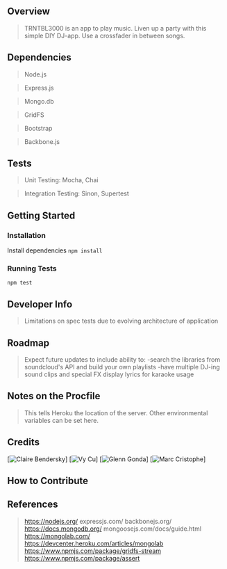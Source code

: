 

## Overview ##
> TRNTBL3000 is an app to play music. Liven up a party with this simple DIY DJ-app. Use a crossfader in between songs. 

## Dependencies ##
> Node.js 

> Express.js

> Mongo.db

> GridFS

> Bootstrap

> Backbone.js

## Tests ##
> Unit Testing: Mocha, Chai

> Integration Testing: Sinon, Supertest

## Getting Started

### Installation
Install dependencies `npm install `
### Running Tests

`npm test`

## Developer Info ##
> Limitations on spec tests due to evolving architecture of application

## Roadmap ##
> Expect future updates to include ability to:
	-search the libraries from soundcloud's API and build your own playlists
	-have multiple DJ-ing sound clips and special FX
	display lyrics for karaoke usage

## Notes on the Procfile ##
> This tells Heroku the location of the server. Other environmental variables can be set here.

## Credits ##
[![Claire Bendersky](https://github.com/cdersky)]
[![Vy Cu](https://github.com/veeweeherman)]
[![Glenn Gonda](https://github.com/alohaglenn)]
[![Marc Cristophe](https://github.com/fusupo)]

## How to Contribute ##

## References ##
> https://nodejs.org/
> expressjs.com/
> backbonejs.org/
> https://docs.mongodb.org/
> mongoosejs.com/docs/guide.html
> https://mongolab.com/
> https://devcenter.heroku.com/articles/mongolab
> https://www.npmjs.com/package/gridfs-stream
> https://www.npmjs.com/package/assert
